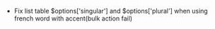 - Fix list table $options['singular'] and $options['plural'] when using french word with accent(bulk action fail)